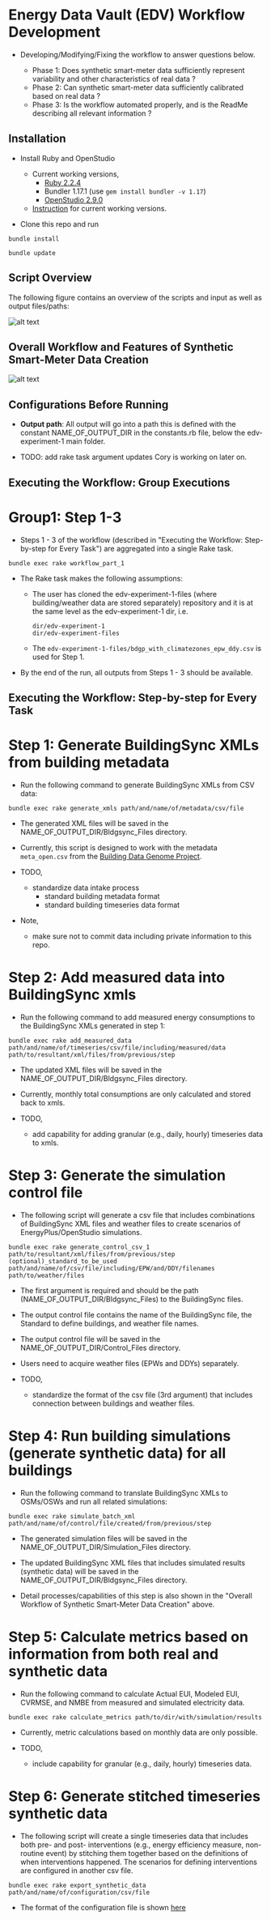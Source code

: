# Energy Data Vault (EDV) Workflow Development

- Developing/Modifying/Fixing the workflow to answer questions below.

  - Phase 1: Does synthetic smart-meter data sufficiently represent variability and other characteristics of real data ?
  - Phase 2: Can synthetic smart-meter data sufficiently calibrated based on real data ?
  - Phase 3: Is the workflow automated properly, and is the ReadMe describing all relevant information ? 


## Installation

- Install Ruby and OpenStudio

  - Current working versions,
    - [Ruby 2.2.4](https://rubyinstaller.org/downloads/archives/)
    - Bundler 1.17.1 (use ```gem install bundler -v 1.17```)
    - [OpenStudio 2.9.0](https://github.com/NREL/OpenStudio/releases/tag/v2.9.0) 
  - [Instruction](https://github.com/NREL/openstudio-extension-gem/blob/0.1.X-LTS/README.md) for current working versions.

- Clone this repo and run
```
bundle install
```
```
bundle update
``` 

## Script Overview

The following figure contains an overview of the scripts and input as well as output files/paths:


![alt text](ScriptOverview.PNG)


## Overall Workflow and Features of Synthetic Smart-Meter Data Creation

![alt text](overallworkflow.PNG)


## Configurations Before Running

- **Output path**: All output will go into a path this is defined with the constant NAME_OF_OUTPUT_DIR in the constants.rb file, 
below the edv-experiment-1 main folder.

- TODO: add rake task argument updates Cory is working on later on.


## Executing the Workflow: Group Executions

# Group1: Step 1-3

- Steps 1 - 3 of the workflow (described in "Executing the Workflow: Step-by-step for Every Task") are aggregated into a single Rake task.
```
bundle exec rake workflow_part_1
```
- The Rake task makes the following assumptions:
  - The user has cloned the edv-experiment-1-files (where building/weather data are stored separately) repository and it is at the same level as the edv-experiment-1 dir, i.e.
    ```
    dir/edv-experiment-1
    dir/edv-experiment-files
    ```
  - The ```edv-experiment-1-files/bdgp_with_climatezones_epw_ddy.csv``` is used for Step 1.

- By the end of the run, all outputs from Steps 1 - 3 should be available.


## Executing the Workflow: Step-by-step for Every Task

# Step 1: Generate BuildingSync XMLs from building metadata

- Run the following command to generate BuildingSync XMLs from CSV data:
```
bundle exec rake generate_xmls path/and/name/of/metadata/csv/file
```

- The generated XML files will be saved in the NAME_OF_OUTPUT_DIR/Bldgsync_Files directory.

- Currently, this script is designed to work with the metadata `meta_open.csv` from the [Building Data Genome Project](https://github.com/buds-lab/the-building-data-genome-project/tree/master/data/raw). 

- TODO,
  - standardize data intake process
    - standard building metadata format
    - standard building timeseries data format

- Note,
  - make sure not to commit data including private information to this repo.

# Step 2: Add measured data into BuildingSync xmls 

- Run the following command to add measured energy consumptions to the BuildingSync XMLs generated in step 1:
```
bundle exec rake add_measured_data path/and/name/of/timeseries/csv/file/including/measured/data path/to/resultant/xml/files/from/previous/step
```

- The updated XML files will be saved in the NAME_OF_OUTPUT_DIR/Bldgsync_Files directory.

- Currently, monthly total consumptions are only calculated and stored back to xmls.

- TODO,
  - add capability for adding granular (e.g., daily, hourly) timeseries data to xmls. 

# Step 3: Generate the simulation control file

- The following script will generate a csv file that includes combinations of BuildingSync XML files and weather files to create scenarios of EnergyPlus/OpenStudio simulations. 
```
bundle exec rake generate_control_csv_1 path/to/resultant/xml/files/from/previous/step (optional)_standard_to_be_used path/and/name/of/csv/file/including/EPW/and/DDY/filenames path/to/weather/files
```

- The first argument is required and should be the path (NAME_OF_OUTPUT_DIR/Bldgsync_Files) to the BuildingSync files.

- The output control file contains the name of the BuildingSync file, the Standard to define buildings, and weather file names.

- The output control file will be saved in the NAME_OF_OUTPUT_DIR/Control_Files directory.

- Users need to acquire weather files (EPWs and DDYs) separately.

- TODO,
  - standardize the format of the csv file (3rd argument) that includes connection between buildings and weather files.

# Step 4: Run building simulations (generate synthetic data) for all buildings

- Run the following command to translate BuildingSync XMLs to OSMs/OSWs and run all related simulations:
```
bundle exec rake simulate_batch_xml path/and/name/of/control/file/created/from/previous/step
```

- The generated simulation files will be saved in the NAME_OF_OUTPUT_DIR/Simulation_Files directory.

- The updated BuildingSync XML files that includes simulated results (synthetic data) will be saved in the NAME_OF_OUTPUT_DIR/Bldgsync_Files directory.

- Detail processes/capabilities of this step is also shown in the "Overall Workflow of Synthetic Smart-Meter Data Creation" above.

# Step 5: Calculate metrics based on information from both real and synthetic data

- Run the following command to calculate Actual EUI, Modeled EUI, CVRMSE, and NMBE from measured and simulated electricity data.
```
bundle exec rake calculate_metrics path/to/dir/with/simulation/results
```

- Currently, metric calculations based on monthly data are only possible.

- TODO,
  - include capability for granular (e.g., daily, hourly) timeseries data.


# Step 6: Generate stitched timeseries synthetic data

- The following script will create a single timeseries data that includes both pre- and post- interventions (e.g., energy efficiency measure, non-routine event) by stitching them together based on the definitions of when interventions happened. The scenarios for defining interventions are configured in another csv file. 
```
bundle exec rake export_synthetic_data path/and/name/of/configuration/csv/file
```

- The format of the configuration file is shown [here](https://github.com/NREL/edv-experiment-1/blob/develop/spec/files/generation_script.csv)




